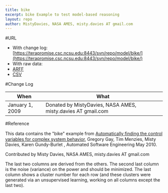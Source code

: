 ```yaml
---
title: bike
excerpt: bike Example to test model-based reasoning
layout: repo
author: MistyDavies, NASA AMES, misty.davies AT gmail.com
---
```



#URL

  * With change log: [https://terapromise.csc.ncsu.edu:8443/svn/repo/model/bike/](https://terapromise.csc.ncsu.edu:8443/svn/repo/model/bike/)
  * With raw data:
   * [ARFF](https://terapromise.csc.ncsu.edu:8443/svn/repo/model/bike/bike.arff)
   * [CSV](https://terapromise.csc.ncsu.edu:8443/svn/repo/model/bike/bike.csv)

#Change Log

When | What
---- | ----
January 1, 2009 | Donated by MistyDavies, NASA AMES, misty.davies AT gmail.com

#Reference

This data contains the "bike" example from 
[Automatically ﬁnding the control variables for complex system behavior](https://terapromise.csc.ncsu.edu:8443/svn/repo/model/bike/10tar34.pdf), 
Gregory Gay, Tim
Menzies, Misty Davies, Karen Gundy-Burlet , Automated Software
Engineering May 2010.

Contributed by Misty Davies, NASA AMES, misty.davies AT gmail.com

The last two columns are derived from the others. The second last
column is the noise (variance) on the power and should be minimized.
The last column shows a cluster number for each row (and these
clusters were generated via an unsupervised learning, working on all
columns except the last two).
